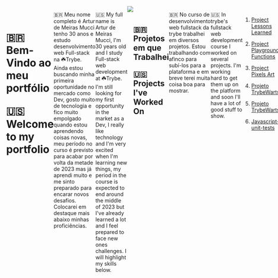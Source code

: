 <body style="display: flex;">
  <hr/>
  <h1>
    <p>🇧🇷 Bem-Vindo ao meu portfólio</p>
    <p>🇺🇸 Welcome to my portfolio</p>
  </h1>
  <p>
    🇧🇷 Meu nome completo é Artur de Meiras Mucci tenho 30 anos e estudo desenvolvimento web Full-stack na ☘️Trybe. Ainda estou buscando minha primeira oportunidade no mercado como Dev, gosto muito de tecnologia e fico muito empolgado quando estou aprendendo coisas novas, meu período no curso é previsto para acabar por volta da metade de 2023 mas já aprendi muito e me sinto preparado para encarar novos desafios. Colocarei em destaque mais abaixo minhas proficiências.
  </p>
  <p>
    🇺🇸 My full name is Artur de Meiras Mucci, I'm 30 years old and I study Full-stack web development at ☘️Trybe. I'm still looking for my first opportunity in the market as a Dev, I really like technology and I'm very excited when I'm learning new things, my period in the course is expected to end around the middle of 2023 but I've already learned a lot and I feel prepared to face new ones challenges. I will highlight my skills below.
  </p>
  <hr/>
  <div align="center">
    <a
      href="https://www.linkedin.com/in/artur-de-meiras-mucci/"
      target="_blank"
      rel="external"
    >
      <img src="https://img.shields.io/badge/-LinkedIn-%230077B5?style=for-the-badge&logo=linkedin&logoColor=white" target="_blank">
    </a>
  </div>
  <hr/>
  <div align="center" >
    <img
      alt="arturOctoCat"
      height="300"
      src="./images/octocat-1676158060085.png"
    >
  </div>
  <hr/>
  <h2>
    <p>🇧🇷 Projetos em que Trabalhei</p>
    <p>🇺🇸 Projects I've Worked On</p>
  </h2>
  <br/>
  <p>
    🇧🇷 No curso de desenvolvimento web fullstack da trybe trabalhei em diversos projetos. Estou trabalhando com afinco para subí-los para a plataforma e em breve terei muita coisa boa para mostrar.
  </p>
  <p>
    🇺🇸 In trybe's fullstack web development course I worked on several projects. I'm working hard to get them up on the platform and soon I'll have a lot of good stuff to show.
  </p>
  <ol>
  <li>
      <a
        style="color: inherit;"
        href="https://github.com/arturMucci/1-arturMucci-lessons-learned"
        target="_blank"
      >
        <p>Project Lessons Learned</p>
      </a>
    </l1>
    <li>
      <a
        style="color: inherit;"
        href="https://github.com/arturMucci/2-arturMucci-playgroundFunctions"
        target="_blank"
      >
        <p>Project Playground Functions</p>
      </a>
    </l1>
    <li>
      <a
        style="color: inherit;"
        href="https://github.com/arturMucci/3-arturMucci-projectPixelsArt"
        target="_blank"
      >
        <p>Project Pixels Art</p>
      </a>
    </l1>
    <li>
      <a
        style="color: inherit;"
        href="https://github.com/arturMucci/4-arturMucci-project-trybeWarts"
        target="_blank"
      >
        <p>Projeto TrybeWarts</p>
      </a>
    </l1>
    <li>
      <a
        style="color: inherit;"
        href="https://github.com/arturMucci/4-arturMucci-project-trybeWarts"
        target="_blank"
      >
        <p>Projeto TrybeWarts</p>
      </a>
    </l1>
    <li>
      <a
        style="color: inherit;"
        href="https://github.com/arturMucci/Javascript-unit-tests"
        target="_blank"
      >
        <p>Javascript-unit-tests</p>
      </a>
    </l1>

  </ol>
  <br/>
  <hr/>
  <h2>
    <p>🇧🇷 Tecnologias que eu já conheço</p>
    <p>🇺🇸 Technologies I already know</p>
  </h2>
  <div align="center">
    <br>
    <img alt="Artur-git" height="30" width="40" src="https://raw.githubusercontent.com/devicons/devicon/master/icons/git/git-original.svg"/>
    <img alt="Artur-HTML" height="30" width="40" src="https://raw.githubusercontent.com/devicons/devicon/master/icons/html5/html5-original.svg"/>
    <img alt="Artur-CSS" height="30" width="40" src="https://raw.githubusercontent.com/devicons/devicon/master/icons/css3/css3-original.svg"/>
    <img alt="Artur-Js" height="30" width="40" src="https://raw.githubusercontent.com/devicons/devicon/master/icons/javascript/javascript-plain.svg"/>
    <img alt="Artur-Jest" height="30" width="40" src="https://cdn.jsdelivr.net/gh/devicons/devicon/icons/jest/jest-plain.svg"/>
    <img alt="Artur-React-testing-Library" height="30" width="40" src="https://testing-library.com/img/octopus-128x128.png"/>
    <img alt="Artur-React" height="30" width="40" src="https://raw.githubusercontent.com/devicons/devicon/master/icons/react/react-original.svg"/>
    <img alt="Artur-Redux" height="30" width="40" src="https://raw.githubusercontent.com/devicons/devicon/master/icons/redux/redux-original.svg"/>
  </div>
  <br>
  <hr/>
    <h2>
      <p>🇧🇷 Estou aprendendo</p>
      <p>🇺🇸 Currently learning</p>
    </h2>
  <div align="center">
    <br>
    <img alt="Artur-Docker" height="40" width="40" src="https://cdn.jsdelivr.net/gh/devicons/devicon/icons/docker/docker-original-wordmark.svg"/>
  </div>
  <br>
  <hr/>
  <h2>
    <p>🇧🇷 Aprenderei em breve</p>
    <p>🇺🇸 Soon i will learn</p>
  </h2>
  <div align="center">
    <br>
    <img alt="Artur-mysql" height="40" width="40" src="https://cdn.jsdelivr.net/gh/devicons/devicon/icons/mysql/mysql-original-wordmark.svg"/>
    <img alt="Artur-nodejs" height="40" width="40" src="https://cdn.jsdelivr.net/gh/devicons/devicon/icons/nodejs/nodejs-original-wordmark.svg"/>
    <img alt="Artur-typescript" height="40" width="40" src="https://cdn.jsdelivr.net/gh/devicons/devicon/icons/typescript/typescript-original.svg"/>
    <img alt="Artur-mongoDb" height="40" width="40" src="https://www.pngrepo.com/png/331488/512/mongodb.png"/>
    <img alt="Artur-Python" height="40" width="40" src="https://cdn.jsdelivr.net/gh/devicons/devicon/icons/python/python-original-wordmark.svg"/>
  </div>
  <br>
  <hr/>
  <h2>
    <p>🇧🇷 Minha colaboração</p>
    <p>🇺🇸 My collaboration</p>
  </h2>
  <div align="center">
    <br/>
    <a
      target="_blank"
      href="https://github.com/arturMucci"
    >
        <img
          height="180em"
          width="400em"
          style="display: block"
          src="https://github-readme-stats-sigma-five.vercel.app/api?username=arturMucci&show_icons=true&theme=onedark&include_all_commits=true&count_private=true"
        />
        <img
          height="180em"
          width="400em"
          style="display: block"
          src="https://github-readme-stats-sigma-five.vercel.app/api/top-langs/?username=arturMucci&layout=compact&langs_count=7&theme=onedark"
        />
    </a>
  </div>
  <hr/>
</body>